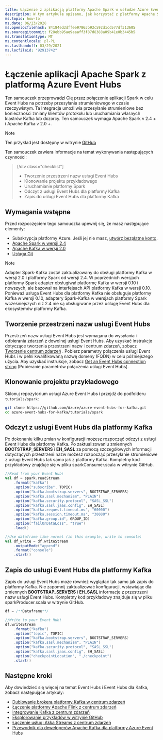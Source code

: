 ```yaml
---
title: Łączenie z aplikacją platformy Apache Spark w usłudze Azure Event Hubs | Microsoft Docs
description: W tym artykule opisano, jak korzystać z platformy Apache Spark z usługą Azure Event Hubs dla platformy Kafka.
ms.topic: how-to
ms.date: 06/23/2020
ms.openlocfilehash: 84184ed3dffee97863b93c592d1cd577df313605
ms.sourcegitcommit: f28ebb95ae9aaaff3f87d8388a09b41e0b3445b5
ms.translationtype: MT
ms.contentlocale: pl-PL
ms.lasthandoff: 03/29/2021
ms.locfileid: "92913742"
---
```

# <a name="connect-your-apache-spark-application-with-azure-event-hubs"></a>Łączenie aplikacji Apache Spark z platformą Azure Event Hubs
Ten samouczek przeprowadzi Cię przez połączenie aplikacji Spark w celu Event Hubs na potrzeby przesyłania strumieniowego w czasie rzeczywistym. Ta Integracja umożliwia przesyłanie strumieniowe bez konieczności zmiany klientów protokołu lub uruchamiania własnych klastrów Kafka lub dozorcy. Ten samouczek wymaga Apache Spark v 2.4 + i Apache Kafka v 2.0 +.

> [!NOTE]
> Ten przykład jest dostępny w witrynie [GitHub](https://github.com/Azure/azure-event-hubs-for-kafka/tree/master/tutorials/spark/)

Ten samouczek zawiera informacje na temat wykonywania następujących czynności:
> [!div class="checklist"]
> * Tworzenie przestrzeni nazw usługi Event Hubs
> * Klonowanie projektu przykładowego
> * Uruchamianie platformy Spark
> * Odczyt z usługi Event Hubs dla platformy Kafka
> * Zapis do usługi Event Hubs dla platformy Kafka

## <a name="prerequisites"></a>Wymagania wstępne

Przed rozpoczęciem tego samouczka upewnij się, że masz następujące elementy:
-   Subskrypcja platformy Azure. Jeśli jej nie masz, [utwórz bezpłatne konto](https://azure.microsoft.com/free/).
-   [Apache Spark w wersji 2.4](https://spark.apache.org/downloads.html)
-   [Apache Kafka w wersji 2.0]( https://kafka.apache.org/20/documentation.html)
-   [Usługa Git](https://www.git-scm.com/downloads)

> [!NOTE]
> Adapter Spark-Kafka został zaktualizowany do obsługi platformy Kafka w wersji 2.0 i platformy Spark od wersji 2.4. W poprzednich wersjach platformy Spark adapter obsługiwał platformę Kafka w wersji 0.10 i nowszych, ale bazował na interfejsach API platformy Kafka w wersji 0.10. Ponieważ usługa Event Hubs dla platformy Kafka nie obsługuje platformy Kafka w wersji 0.10, adaptery Spark-Kafka w wersjach platformy Spark wcześniejszych niż 2.4 nie są obsługiwane przez usługę Event Hubs dla ekosystemów platformy Kafka.


## <a name="create-an-event-hubs-namespace"></a>Tworzenie przestrzeni nazw usługi Event Hubs
Przestrzeń nazw usługi Event Hubs jest wymagana do wysyłania i odbierania zdarzeń z dowolnej usługi Event Hubs. Aby uzyskać instrukcje dotyczące tworzenia przestrzeni nazw i centrum zdarzeń, zobacz [Tworzenie centrum zdarzeń](event-hubs-create.md) . Pobierz parametry połączenia usługi Event Hubs i w pełni kwalifikowaną nazwę domeny (FQDN) w celu późniejszego użycia. Aby uzyskać instrukcje, zobacz [Get an Event Hubs connection string](event-hubs-get-connection-string.md) (Pobieranie parametrów połączenia usługi Event Hubs). 

## <a name="clone-the-example-project"></a>Klonowanie projektu przykładowego
Sklonuj repozytorium usługi Azure Event Hubs i przejdź do podfolderu `tutorials/spark`:

```bash
git clone https://github.com/Azure/azure-event-hubs-for-kafka.git
cd azure-event-hubs-for-kafka/tutorials/spark
```

## <a name="read-from-event-hubs-for-kafka"></a>Odczyt z usługi Event Hubs dla platformy Kafka
Po dokonaniu kilku zmian w konfiguracji możesz rozpocząć odczyt z usługi Event Hubs dla platformy Kafka. Po zaktualizowaniu zmiennych **BOOTSTRAP_SERVERS** i **EH_SASL** za pomocą szczegółowych informacji dotyczących przestrzeni nazw możesz rozpocząć przesyłanie strumieniowe z usługi Event Hubs tak samo jak z platformy Kafka. Kompletny kod przykładowy znajduje się w pliku sparkConsumer.scala w witrynie GitHub. 

```scala
//Read from your Event Hub!
val df = spark.readStream
    .format("kafka")
    .option("subscribe", TOPIC)
    .option("kafka.bootstrap.servers", BOOTSTRAP_SERVERS)
    .option("kafka.sasl.mechanism", "PLAIN")
    .option("kafka.security.protocol", "SASL_SSL")
    .option("kafka.sasl.jaas.config", EH_SASL)
    .option("kafka.request.timeout.ms", "60000")
    .option("kafka.session.timeout.ms", "30000")
    .option("kafka.group.id", GROUP_ID)
    .option("failOnDataLoss", "true")
    .load()

//Use dataframe like normal (in this example, write to console)
val df_write = df.writeStream
    .outputMode("append")
    .format("console")
    .start()
```

## <a name="write-to-event-hubs-for-kafka"></a>Zapis do usługi Event Hubs dla platformy Kafka
Zapis do usługi Event Hubs może również wyglądać tak samo jak zapis do platformy Kafka. Nie zapomnij zaktualizować konfiguracji, wstawiając dla zmiennych **BOOTSTRAP_SERVERS** i **EH_SASL** informacje z przestrzeni nazw usługi Event Hubs.  Kompletny kod przykładowy znajduje się w pliku sparkProducer.scala w witrynie GitHub. 

```scala
df = /**Dataframe**/

//Write to your Event Hub!
df.writeStream
    .format("kafka")
    .option("topic", TOPIC)
    .option("kafka.bootstrap.servers", BOOTSTRAP_SERVERS)
    .option("kafka.sasl.mechanism", "PLAIN")
    .option("kafka.security.protocol", "SASL_SSL")
    .option("kafka.sasl.jaas.config", EH_SASL)
    .option("checkpointLocation", "./checkpoint")
    .start()
```



## <a name="next-steps"></a>Następne kroki
Aby dowiedzieć się więcej na temat Event Hubs i Event Hubs dla Kafka, zobacz następujące artykuły:  

- [Dublowanie brokera platformy Kafka w centrum zdarzeń](event-hubs-kafka-mirror-maker-tutorial.md)
- [Łączenie platformy Apache Flink z centrum zdarzeń](event-hubs-kafka-flink-tutorial.md)
- [Integrowanie Kafka z centrum zdarzeń](event-hubs-kafka-connect-tutorial.md)
- [Eksplorowanie przykładów w witrynie GitHub](https://github.com/Azure/azure-event-hubs-for-kafka)
- [Łączenie usługi Akka Streams z centrum zdarzeń](event-hubs-kafka-akka-streams-tutorial.md)
- [Przewodnik dla deweloperów Apache Kafka dla platformy Azure Event Hubs](apache-kafka-developer-guide.md)

